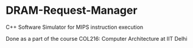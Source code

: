 # DRAM-Request-Manager
C++ Software Simulator for MIPS instruction execution

Done as a part of the course COL216: Computer Architecture at IIT Delhi
